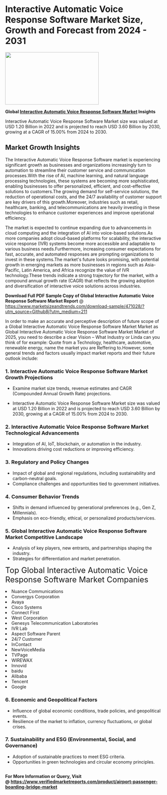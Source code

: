 <H1>Interactive Automatic Voice Response Software Market Size, Growth and Forecast from 2024 - 2031</H1><img class="aligncenter size-medium wp-image-584254" src="https://thirdeyenews.in/wp-content/uploads/2024/09/Global-Market-Research-300x168.jpeg" alt="" width="300" height="168" /><p><strong>Global&nbsp;<a href="https://www.marketsizeandtrends.com/download-sample/471028/?utm_source=Github8j?utm_medium=211">Interactive Automatic Voice Response Software Market</a> Insights</strong></p><p>Interactive Automatic Voice Response Software Market size was valued at USD 1.20 Billion in 2022 and is projected to reach USD 3.60 Billion by 2030, growing at a CAGR of 15.00% from 2024 to 2030.</p><p><h2>Market Growth Insights</h2> <p>The Interactive Automatic Voice Response Software market is experiencing significant growth as businesses and organizations increasingly turn to automation to streamline their customer service and communication processes.With the rise of AI, machine learning, and natural language processing technologies, these systems are becoming more sophisticated, enabling businesses to offer personalized, efficient, and cost-effective solutions to customers.The growing demand for self-service solutions, the reduction of operational costs, and the 24/7 availability of customer support are key drivers of this growth.Moreover, industries such as retail, healthcare, banking, and telecommunications are heavily investing in these technologies to enhance customer experiences and improve operational efficiency.</p> <p>The market is expected to continue expanding due to advancements in cloud computing and the integration of AI into voice-based solutions.As more companies adopt cloud-based platforms for scalability, the interactive voice response (IVR) systems become more accessible and adaptable to various business needs.Furthermore, increasing consumer expectations for fast, accurate, and automated responses are prompting organizations to invest in these systems.The market's future looks promising, with potential growth in emerging markets as more businesses in regions such as Asia-Pacific, Latin America, and Africa recognize the value of IVR technology.These trends indicate a strong trajectory for the market, with a compound annual growth rate (CAGR) that reflects the growing adoption and diversification of interactive voice solutions across industries.</p> <p><span class=""><strong>Download Full PDF Sample Copy of Global Interactive Automatic Voice Response Software Market Report</strong> @ <a href="https://www.marketsizeandtrends.com/download-sample/471028/?utm_source=Github8j?utm_medium=211" target="_blank">https://www.marketsizeandtrends.com/download-sample/471028/?utm_source=Github8j?utm_medium=211</a></span></p><p>In order to make an accurate and perceptive description of future scope of a Global&nbsp;Interactive Automatic Voice Response Software Market Market as Global&nbsp;Interactive Automatic Voice Response Software Market Market of 2025, you need to describe a clear Vision &ndash; What Industry or Linda can you think of for example: Quote from a Technology, healthcare, automotive, renewable energy, name the market you are Reffering to.However, some general trends and factors usually impact market reports and their future outlook include:</p><h3>1.&nbsp;<strong>Interactive Automatic Voice Response Software Market Growth Projections</strong></h3><ul><li>Examine market size trends, revenue estimates and CAGR (Compounded Annual Growth Rate) projections.</li><li><p>Interactive Automatic Voice Response Software Market size was valued at USD 1.20 Billion in 2022 and is projected to reach USD 3.60 Billion by 2030, growing at a CAGR of 15.00% from 2024 to 2030.</p></li></ul><h3>2.&nbsp;<strong>Interactive Automatic Voice Response Software Market Technological Advancements</strong></h3><ul><li>Integration of AI, IoT, blockchain, or automation in the industry.</li><li>Innovations driving cost reductions or improving efficiency.</li></ul><h3>3.&nbsp;<strong>Regulatory and Policy Changes</strong></h3><ul><li>Impact of global and regional regulations, including sustainability and carbon-neutral goals.</li><li>Compliance challenges and opportunities tied to government initiatives.</li></ul><h3>4.&nbsp;<strong>Consumer Behavior Trends</strong></h3><ul><li>Shifts in demand influenced by generational preferences (e.g., Gen Z, Millennials).</li><li>Emphasis on eco-friendly, ethical, or personalized products/services.</li></ul><h3>5.&nbsp;<strong>Global Interactive Automatic Voice Response Software Market Competitive Landscape</strong></h3><ul><li>Analysis of key players, new entrants, and partnerships shaping the industry.</li><li>Strategies for differentiation and market penetration.</li></ul><p data-pm-slice="1 1 []"><span style="color: inherit; font-family: inherit; font-size: 25px;">Top Global Interactive Automatic Voice Response Software Market Companies</span></p><div class="" data-test-id=""><p><li>Nuance Communications</li><li> Convergys Corporation</li><li> Avaya</li><li> Cisco Systems</li><li> Connect First</li><li> West Corporation</li><li> Genesys Telecommunication Laboratories</li><li> IVR Lab</li><li> Aspect Software Parent</li><li> 24/7 Customer</li><li> InContact</li><li> NewVoiceMedia</li><li> TVPage</li><li> WIREWAX</li><li> Innovid</li><li> baidu</li><li> Alibaba</li><li> Tencent</li><li> Google</li></p></div><h3>6.&nbsp;<strong>Economic and Geopolitical Factors</strong></h3><ul><li>Influence of global economic conditions, trade policies, and geopolitical events.</li><li>Resilience of the market to inflation, currency fluctuations, or global crises.</li></ul><h3>7.&nbsp;<strong>Sustainability and ESG (Environmental, Social, and Governance)</strong></h3><ul><li>Adoption of sustainable practices to meet ESG criteria.</li><li>Opportunities in green technologies and circular economy principles.</li></ul><h2><strong style="font-size: 14px;">For More Information or Query, Visit @&nbsp;</strong><a style="background-color: #ffffff; font-size: 14px;" href="https://www.marketsizeandtrends.com/report/interactive-automatic-voice-response-software-market/" target="_blank">https://www.verifiedmarketreports.com/product/airport-passenger-boarding-bridge-market</a></h2>
